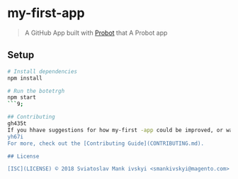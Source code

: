 # my-first-app

> A GitHub App built with [Probot](https://probot.github.io) that A Probot app

## Setup

```sh
# Install dependencies
npm install

# Run the botetrgh
npm start
```9;

## Contributing
gh435t
If you hhave suggestions for how my-first -app could be improved, or want to report a bug, open an issue! We'd love all and any contributions .g
yh67i
For more, check out the [Contributing Guide](CONTRIBUTING.md).

## License

[ISC](LICENSE) © 2018 Sviatoslav Mank ivskyi <smankivskyi@magento.com>
